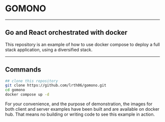 
# GOMONO

___

## Go and React orchestrated with docker

This repository is an example of how to use docker compose to deploy a full stack application, using a diversified stack.
___

## Commands

```bash
## clone this repository
git clone https://github.com/lrth06/gomono.git 
cd gomono
docker compose up -d
 ```

For your convenience, and the purpose of demonstration, the images for both client and server examples have been built and are available on docker hub. That means no building or writing code to see this example in action.
